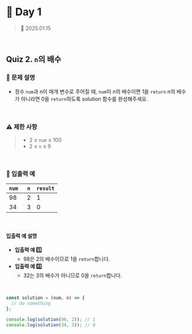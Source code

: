 # 🌻 Day 1

> 📅 2025.01.15

<br>

## Quiz 2. `n`의 배수

### 📍 문제 설명

- 정수 `num`과 n이 매개 변수로 주어질 때,
  `num`이 n의 배수이면 1을 `return` n의 배수가 아니라면 0을 `return`하도록 solution 함수를 완성해주세요.

<br>

### ⚠️ 제한 사항

> - 2 ≤ `num` ≤ 100
> - 2 ≤ `n` ≤ 9

<br>

### 👀 입출력 예

| `num ` | `n` | `result` |
| ------ | --- | -------- |
| 98     | 2   | 1        |
| 34     | 3   | 0        |

<br>

#### 입출력 예 설명

- **입출력 예 1️⃣**
  - 98은 2의 배수이므로 1을 `return`합니다.
- **입출력 예 2️⃣**
  - 32는 3의 배수가 아니므로 0을 `return`합니다.

<br>

```javascript
const solution = (num, n) => {
  // do something
};

console.log(solution(98, 2)); // 1
console.log(solution(34, 3)); // 0
```
